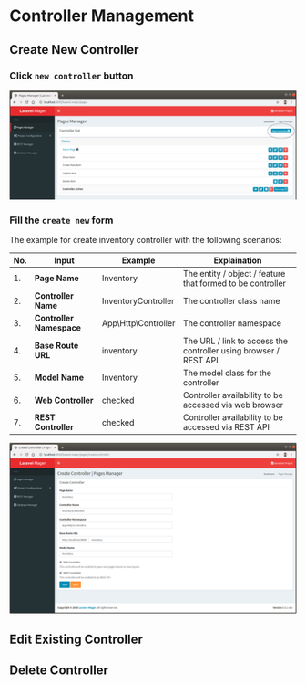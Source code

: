 # Controller Management

## Create New Controller

### Click `new controller` button
 ![](../../_images/pages/pages_manager/new_controller.png)
 
### Fill the `create new` form
The example for create inventory controller with the following scenarios:

No. | Input | Example | Explaination
--- | --- | --- | ---
1. | **Page Name** | Inventory | The entity / object / feature that formed to be controller
2. | **Controller Name** | InventoryController | The controller class name
3. | **Controller Namespace** | App\Http\Controller | The controller namespace
4. | **Base Route URL** | inventory | The URL / link to access the controller using browser / REST API
5. | **Model Name** | Inventory | The model class for the controller
6. | **Web Controller** | checked | Controller availability to be accessed via web browser
7. | **REST Controller** | checked | Controller availability to be accessed via REST API

 ![](../../_images/pages/pages_manager/create_new_controller_form.png)

## Edit Existing Controller

## Delete Controller
